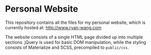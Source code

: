 # Personal Website

This repository contains all the files for my personal website, which is currently hosted at: http://www.ryan-wang.com

The website consists of a single HTML page divided up into multiple sections. jQuery is used for basic DOM manipulation, while the styling consists of Materialize and SCSS, precompiled to `public/css`.
